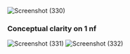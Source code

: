 ![Screenshot (330)](https://user-images.githubusercontent.com/89120960/204480274-5ad0426f-23fa-4f3f-bb1a-c4ede546e076.png)
<h3> Conceptual clarity on 1 nf</h3>

![Screenshot (331)](https://user-images.githubusercontent.com/89120960/204480621-43ed0e29-5be4-4406-a900-475933d013d7.png)
![Screenshot (332)](https://user-images.githubusercontent.com/89120960/204480628-58b6c919-e296-4351-a31a-f8fd56a6e2fc.png)
